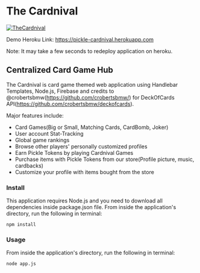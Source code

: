 # The Cardnival

[![TheCardnival](https://firebasestorage.googleapis.com/v0/b/bigorsmall-9c0b5.appspot.com/o/TheCardnival.png?alt=media&token=fdde8240-6b78-4bab-b070-d81f77518b80)](https://pickle-cardnival.herokuapp.com "TheCardnival")

Demo Heroku Link: https://pickle-cardnival.herokuapp.com

Note: It may take a few seconds to redeploy application on heroku.


## Centralized Card Game Hub
The Cardnival is card game themed web application using Handlebar Templates, Node.js, Firebase and credits to @crobertsbmw(https://github.com/crobertsbmw/) for DeckOfCards API(https://github.com/crobertsbmw/deckofcards).

Major features include:

<ul>
<li>Card Games(Big or Small, Matching Cards, CardBomb, Joker) </li>
<li>User account Stat-Tracking</li>
<li>Global game rankings</li>
<li>Browse other players' personally customized profiles</li>
<li>Earn Pickle Tokens by playing Cardnival Games</li>
<li>Purchase items with Pickle Tokens from our store(Profile picture, music, cardbacks)</li>
<li>Customize your profile with items bought from the store</li>
</ul>


### Install

This application requires Node.js and you need to download all dependencies inside package.json file. 
From inside the application's directory, run the following in terminal:
```
npm install
```

### Usage

From inside the application's directory, run the following in terminal:
```
node app.js
```


